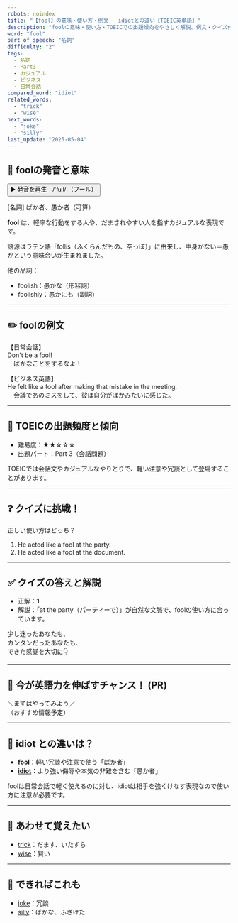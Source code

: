 ```yaml
---
robots: noindex
title: "【fool】の意味・使い方・例文 ― idiotとの違い【TOEIC英単語】"
description: "foolの意味・使い方・TOEICでの出題傾向をやさしく解説。例文・クイズ付きでidiotとの違いもわかりやすく学べます。"
word: "fool"
part_of_speech: "名詞"
difficulty: "2"
tags:
  - 名詞
  - Part3
  - カジュアル
  - ビジネス
  - 日常会話
compared_word: "idiot"
related_words:
  - "trick"
  - "wise"
next_words:
  - "joke"
  - "silly"
last_update: "2025-05-04"
---
```


## 🔰 foolの発音と意味

<button class="play-audio" onclick="playTTS('fool')">
  <span class="play-audio-main">
    ▶️ 発音を再生　/ˈfuːl/
  </span>
  <span class="play-audio-sub">
    （フール）
  </span>
</button>

[名詞] ばか者、愚か者（可算）

**fool** は、軽率な行動をする人や、だまされやすい人を指すカジュアルな表現です。

語源はラテン語「follis（ふくらんだもの、空っぽ）」に由来し、中身がない＝愚かという意味合いが生まれました。

他の品詞：  
- foolish：愚かな（形容詞）
- foolishly：愚かにも（副詞）

---

## ✏️ foolの例文

【日常会話】  
Don't be a fool!  
　ばかなことをするなよ！

【ビジネス英語】  
He felt like a fool after making that mistake in the meeting.  
　会議であのミスをして、彼は自分がばかみたいに感じた。

---

## 🎯 TOEICの出題頻度と傾向

- 難易度：★★☆☆☆
- 出題パート：Part 3（会話問題）

TOEICでは会話文やカジュアルなやりとりで、軽い注意や冗談として登場することがあります。

---

## ❓ クイズに挑戦！

正しい使い方はどっち？

1. He acted like a fool at the party.  
2. He acted like a fool at the document.

---

## ✅ クイズの答えと解説

- 正解：**1**
- 解説：「at the party（パーティーで）」が自然な文脈で、foolの使い方に合っています。

少し迷ったあなたも、  
カンタンだったあなたも、  
できた感覚を大切に👇️

---

## 🚀 今が英語力を伸ばすチャンス！ (PR)

<div class="info-center">
＼まずはやってみよう／<br>  
（おすすめ情報予定）
</div>

---

## 🤔  idiot との違いは？

- **fool**：軽い冗談や注意で使う「ばか者」
- **[idiot](/idiot)**：より強い侮辱や本気の非難を含む「愚か者」

foolは日常会話で軽く使えるのに対し、idiotは相手を強くけなす表現なので使い方に注意が必要です。

---

## 🧩 あわせて覚えたい

- [trick](/trick)：だます、いたずら
- [wise](/wise)：賢い

---

## 📖 できればこれも

- [joke](/joke)：冗談
- [silly](/silly)：ばかな、ふざけた

<!-- cvid: aid13_bid08 -->
